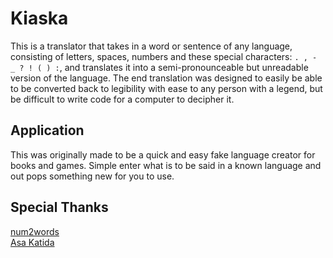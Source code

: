 # Kiaska

This is a translator that takes in a word or sentence of any language, consisting of letters, spaces, numbers and these special characters: `. , - _ ? ! ( ) :`, and translates it into a semi-pronounceable but unreadable version of the language.  The end translation was designed to easily be able to be converted back to legibility with ease to any person with a legend, but be difficult to write code for a computer to decipher it.

## Application

This was originally made to be a quick and easy fake language creator for books and games.  Simple enter what is to be said in a known language and out pops something new for you to use.

## Special Thanks

[num2words](https://github.com/savoirfairelinux/num2words "Their GitHub repo")  
[Asa Katida](https://github.com/asakatida "Their GitHub")  
